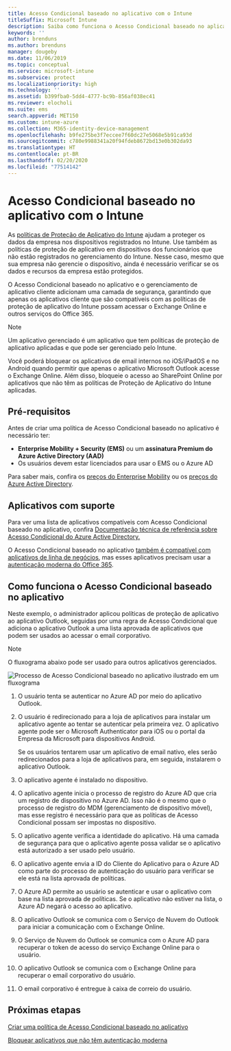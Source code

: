 ```yaml
---
title: Acesso Condicional baseado no aplicativo com o Intune
titleSuffix: Microsoft Intune
description: Saiba como funciona o Acesso Condicional baseado no aplicativo no Intune.
keywords: ''
author: brenduns
ms.author: brenduns
manager: dougeby
ms.date: 11/06/2019
ms.topic: conceptual
ms.service: microsoft-intune
ms.subservice: protect
ms.localizationpriority: high
ms.technology: ''
ms.assetid: b399fba0-5dd4-4777-bc9b-856af038ec41
ms.reviewer: elocholi
ms.suite: ems
search.appverid: MET150
ms.custom: intune-azure
ms.collection: M365-identity-device-management
ms.openlocfilehash: b9fe275be3f7eccee7f60dc27e5068e5b91ca93d
ms.sourcegitcommit: c780e9988341a20f94fdeb8672bd13e0b302da93
ms.translationtype: HT
ms.contentlocale: pt-BR
ms.lasthandoff: 02/20/2020
ms.locfileid: "77514142"
---
```

# <a name="app-based-conditional-access-with-intune"></a>Acesso Condicional baseado no aplicativo com o Intune

As [políticas de Proteção de Aplicativo do Intune](../apps/app-protection-policy.md) ajudam a proteger os dados da empresa nos dispositivos registrados no Intune. Use também as políticas de proteção de aplicativo em dispositivos dos funcionários que não estão registrados no gerenciamento do Intune. Nesse caso, mesmo que sua empresa não gerencie o dispositivo, ainda é necessário verificar se os dados e recursos da empresa estão protegidos.

O Acesso Condicional baseado no aplicativo e o gerenciamento de aplicativo cliente adicionam uma camada de segurança, garantindo que apenas os aplicativos cliente que são compatíveis com as políticas de proteção de aplicativo do Intune possam acessar o Exchange Online e outros serviços do Office 365.

> [!NOTE]
> Um aplicativo gerenciado é um aplicativo que tem políticas de proteção de aplicativo aplicadas e que pode ser gerenciado pelo Intune.

Você poderá bloquear os aplicativos de email internos no iOS/iPadOS e no Android quando permitir que apenas o aplicativo Microsoft Outlook acesse o Exchange Online. Além disso, bloqueie o acesso ao SharePoint Online por aplicativos que não têm as políticas de Proteção de Aplicativo do Intune aplicadas.

## <a name="prerequisites"></a>Pré-requisitos

Antes de criar uma política de Acesso Condicional baseado no aplicativo é necessário ter:

- **Enterprise Mobility + Security (EMS)** ou um **assinatura Premium do Azure Active Directory (AAD)**
- Os usuários devem estar licenciados para usar o EMS ou o Azure AD

Para saber mais, confira os [preços do Enterprise Mobility](https://www.microsoft.com/cloud-platform/enterprise-mobility-pricing) ou os [preços do Azure Active Directory](https://azure.microsoft.com/pricing/details/active-directory/).

## <a name="supported-apps"></a>Aplicativos com suporte

Para ver uma lista de aplicativos compatíveis com Acesso Condicional baseado no aplicativo, confira [Documentação técnica de referência sobre Acesso Condicional do Azure Active Directory.](https://docs.microsoft.com/azure/active-directory/active-directory-conditional-access-technical-reference)

O Acesso Condicional baseado no aplicativo [também é compatível com aplicativos de linha de negócios](app-modern-authentication-block.md), mas esses aplicativos precisam usar a [autenticação moderna do Office 365](https://support.office.com/article/Using-Office-365-modern-authentication-with-Office-clients-776c0036-66fd-41cb-8928-5495c0f9168a). 

## <a name="how-app-based-conditional-access-works"></a>Como funciona o Acesso Condicional baseado no aplicativo

Neste exemplo, o administrador aplicou políticas de proteção de aplicativo ao aplicativo Outlook, seguidas por uma regra de Acesso Condicional que adiciona o aplicativo Outlook a uma lista aprovada de aplicativos que podem ser usados ao acessar o email corporativo.

> [!NOTE]
> O fluxograma abaixo pode ser usado para outros aplicativos gerenciados.

![Processo de Acesso Condicional baseado no aplicativo ilustrado em um fluxograma](./media/app-based-conditional-access-intune/ca-intune-common-ways-3.png)

1. O usuário tenta se autenticar no Azure AD por meio do aplicativo Outlook.

2. O usuário é redirecionado para a loja de aplicativos para instalar um aplicativo agente ao tentar se autenticar pela primeira vez. O aplicativo agente pode ser o Microsoft Authenticator para iOS ou o portal da Empresa da Microsoft para dispositivos Android.

   Se os usuários tentarem usar um aplicativo de email nativo, eles serão redirecionados para a loja de aplicativos para, em seguida, instalarem o aplicativo Outlook.

3. O aplicativo agente é instalado no dispositivo.

4. O aplicativo agente inicia o processo de registro do Azure AD que cria um registro de dispositivo no Azure AD. Isso não é o mesmo que o processo de registro do MDM (gerenciamento de dispositivo móvel), mas esse registro é necessário para que as políticas de Acesso Condicional possam ser impostas no dispositivo.

5. O aplicativo agente verifica a identidade do aplicativo. Há uma camada de segurança para que o aplicativo agente possa validar se o aplicativo está autorizado a ser usado pelo usuário.

6. O aplicativo agente envia a ID do Cliente do Aplicativo para o Azure AD como parte do processo de autenticação do usuário para verificar se ele está na lista aprovada de políticas.

7. O Azure AD permite ao usuário se autenticar e usar o aplicativo com base na lista aprovada de políticas. Se o aplicativo não estiver na lista, o Azure AD negará o acesso ao aplicativo.

8. O aplicativo Outlook se comunica com o Serviço de Nuvem do Outlook para iniciar a comunicação com o Exchange Online.

9. O Serviço de Nuvem do Outlook se comunica com o Azure AD para recuperar o token de acesso do serviço Exchange Online para o usuário.

10. O aplicativo Outlook se comunica com o Exchange Online para recuperar o email corporativo do usuário.

11. O email corporativo é entregue à caixa de correio do usuário.

## <a name="next-steps"></a>Próximas etapas
[Criar uma política de Acesso Condicional baseado no aplicativo](app-based-conditional-access-intune-create.md)

[Bloquear aplicativos que não têm autenticação moderna](app-modern-authentication-block.md)
